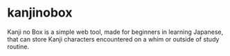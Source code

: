 # kanjinobox
Kanji no Box is a simple web tool, made for beginners in learning Japanese, that can store Kanji characters encountered on a whim or outside of study routine.
